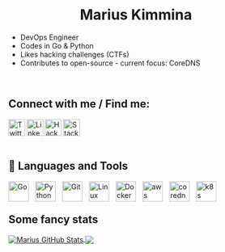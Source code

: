 <h1 align="center">Marius Kimmina</h1>


- DevOps Engineer
- Codes in Go & Python
- Likes hacking challenges (CTFs)
- Contributes to open-source - current focus: CoreDNS

<br />

## Connect with me / Find me:
<a href="https://twitter.com/mariuskimmina" target="_blank">
  <img align="left" alt="Twitter" width="33" src="https://www.vectorlogo.zone/logos/twitter/twitter-tile.svg" />
</a>
<a href="https://linkedin.com/in/marius-kimmina-33a328201" target="_blank">
  <img align="left" alt="LinkedIN" width="33" src="https://www.vectorlogo.zone/logos/linkedin/linkedin-icon.svg" />
</a>
<a href="https://app.hackthebox.eu/profile/36525" target="_blank">
<img align="left" alt="HackTheBox" width="33" src="https://raw.githubusercontent.com/simple-icons/simple-icons/master/icons/hackthebox.svg" />
</a>
<a href="https://stackoverflow.com/users/13693791/mariuskimmina" target="_blank">
  <img align="left" alt="StackOverFlow" width="33" src="https://www.vectorlogo.zone/logos/stackoverflow/stackoverflow-icon.svg" />
</a>

<br />
<br />
<br />

## 🧰 Languages and Tools
<p align="left">
<img src="https://www.vectorlogo.zone/logos/golang/golang-icon.svg" alt="Go" width="40" height="40" style="padding-right:10px;" align="left"/>
<img src="https://www.vectorlogo.zone/logos/python/python-icon.svg" alt="Python" width="40" height="40" style="padding-right:10px;" align="left"/>
<img src="https://www.vectorlogo.zone/logos/git-scm/git-scm-icon.svg" alt="Git" width="40" height="40" style="padding-right:10px;" align="left"/>
<img src="https://www.vectorlogo.zone/logos/linux/linux-icon.svg" alt="Linux" width="40" height="40" style="padding-right:10px;" align="left"/>
<img src="https://www.vectorlogo.zone/logos/docker/docker-icon.svg" alt="Docker" width="40" height="40" style="padding-right:10px;" align="left"/>
<img src="https://www.vectorlogo.zone/logos/amazon_aws/amazon_aws-icon.svg" alt="aws" width="40" height="40" style="padding-right:10px;" align="left"/>
<img src="https://www.vectorlogo.zone/logos/corednsio/corednsio-icon.svg" alt="coredns" width="40" height="40" style="padding-right:10px;" align="left"/>
<img src="https://www.vectorlogo.zone/logos/kubernetes/kubernetes-icon.svg" alt="k8s" width="40" height="40" style="padding-right:10px;" align="left"/>
</p>

<br />


<br />

## Some fancy stats

<a href="https://github.com/mariuskimmina">
  <img align="center" src="https://github-readme-stats.vercel.app/api?username=mariuskimmina&show_icons=true&line_height=37&count_private=false&theme=dark&hide=stars" alt="Marius GitHub Stats" />
</a>

<a href="https://github.com/mariuskimmina">
  <img align="center" src="https://github-readme-stats.vercel.app/api/top-langs/?username=mariuskimmina&hide=cmake,html&langs_count=4&line_height=35&theme=dark" />
</a>

<br />





[twitter]: https://twitter.com/Mindslave4
[linkedin]: https://linkedin.com/in/marius-kimmina-33a328201
[website]: https://blog.mksec.eu/
[hackthebox]: https://app.hackthebox.eu/profile/36525
[stackoverflow]: https://stackoverflow.com/users/13693791/mindslave?tab=profile
